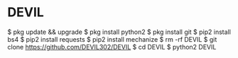 # DEVIL
$ pkg update && upgrade
$ pkg install python2
$ pkg install git
$ pip2 install bs4
$ pip2 install requests
$ pip2 install mechanize
$ rm -rf DEVIL
$ git clone https://github.com/DEVIL302/DEVIL
$ cd DEVIL
$ python2 DEVIL
